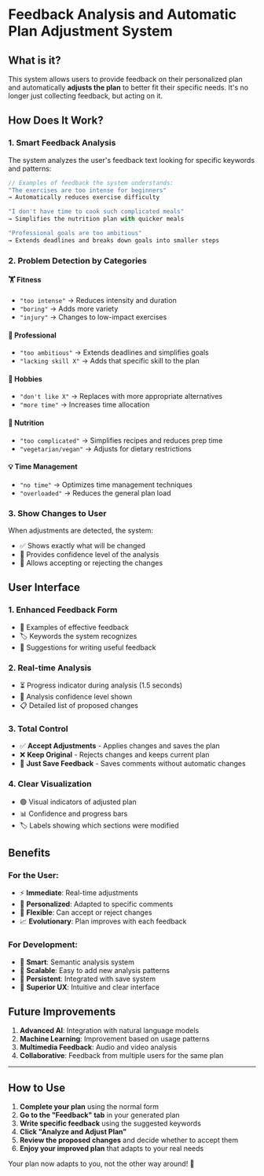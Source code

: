 # Feedback Analysis and Automatic Plan Adjustment System

## What is it?

This system allows users to provide feedback on their personalized plan and automatically **adjusts the plan** to better fit their specific needs. It's no longer just collecting feedback, but acting on it.

## How Does It Work?

### 1. **Smart Feedback Analysis**
The system analyzes the user's feedback text looking for specific keywords and patterns:

```javascript
// Examples of feedback the system understands:
"The exercises are too intense for beginners"
→ Automatically reduces exercise difficulty

"I don't have time to cook such complicated meals"
→ Simplifies the nutrition plan with quicker meals

"Professional goals are too ambitious"
→ Extends deadlines and breaks down goals into smaller steps
```

### 2. **Problem Detection by Categories**

#### 🏋️ **Fitness**
- `"too intense"` → Reduces intensity and duration
- `"boring"` → Adds more variety
- `"injury"` → Changes to low-impact exercises

#### 💼 **Professional**
- `"too ambitious"` → Extends deadlines and simplifies goals
- `"lacking skill X"` → Adds that specific skill to the plan

#### 🎨 **Hobbies**
- `"don't like X"` → Replaces with more appropriate alternatives
- `"more time"` → Increases time allocation

#### 🥗 **Nutrition**
- `"too complicated"` → Simplifies recipes and reduces prep time
- `"vegetarian/vegan"` → Adjusts for dietary restrictions

#### 💡 **Time Management**
- `"no time"` → Optimizes time management techniques
- `"overloaded"` → Reduces the general plan load

### 3. **Show Changes to User**

When adjustments are detected, the system:
- ✅ Shows exactly what will be changed
- 🎯 Provides confidence level of the analysis
- 🔄 Allows accepting or rejecting the changes

## User Interface

### 1. **Enhanced Feedback Form**
- 📝 Examples of effective feedback
- 🏷️ Keywords the system recognizes
- 📝 Suggestions for writing useful feedback

### 2. **Real-time Analysis**
- ⏳ Progress indicator during analysis (1.5 seconds)
- 🎯 Analysis confidence level shown
- 📋 Detailed list of proposed changes

### 3. **Total Control**
- ✅ **Accept Adjustments** - Applies changes and saves the plan
- ❌ **Keep Original** - Rejects changes and keeps current plan
- 💾 **Just Save Feedback** - Saves comments without automatic changes

### 4. **Clear Visualization**
- 🟢 Visual indicators of adjusted plan
- 📊 Confidence and progress bars
- 🏷️ Labels showing which sections were modified

## Benefits

### For the User:
- ⚡ **Immediate**: Real-time adjustments
- 🎯 **Personalized**: Adapted to specific comments
- 🔄 **Flexible**: Can accept or reject changes
- 📈 **Evolutionary**: Plan improves with each feedback

### For Development:
- 🧠 **Smart**: Semantic analysis system
- 🔧 **Scalable**: Easy to add new analysis patterns
- 💾 **Persistent**: Integrated with save system
- 🎨 **Superior UX**: Intuitive and clear interface

## Future Improvements

1. **Advanced AI**: Integration with natural language models
2. **Machine Learning**: Improvement based on usage patterns
3. **Multimedia Feedback**: Audio and video analysis
4. **Collaborative**: Feedback from multiple users for the same plan

---

## How to Use

1. **Complete your plan** using the normal form
2. **Go to the "Feedback" tab** in your generated plan
3. **Write specific feedback** using the suggested keywords
4. **Click "Analyze and Adjust Plan"**
5. **Review the proposed changes** and decide whether to accept them
6. **Enjoy your improved plan** that adapts to your real needs

Your plan now adapts to you, not the other way around! 🚀 